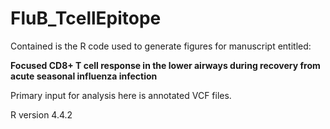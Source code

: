 # FluB_TcellEpitope

Contained is the R code used to generate figures for manuscript entitled:

**Focused CD8+ T cell response in the lower airways during recovery from acute seasonal influenza infection**

Primary input for analysis here is annotated VCF files.

R version 4.4.2 
